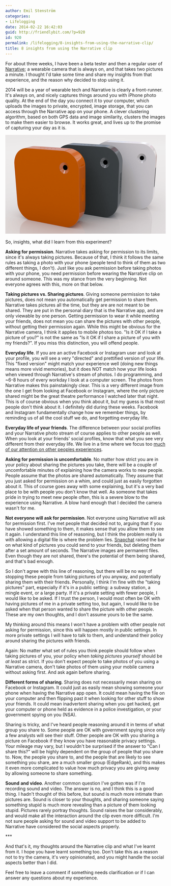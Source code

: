 ```yaml
---
author: Emil Stenström
categories:
- Lifelogging
date: 2014-02-22 16:42:03
guid: http://friendlybit.com/?p=920
id: 920
permalink: /lifelogging/8-insights-from-using-the-narrative-clip/
title: 8 insights from using the Narrative clip
---
```


For about three weeks, I have been a beta tester and then a regular user of [Narrative](http://getnarrative.com/); a wearable camera that is always on, and that takes two pictures a minute. I thought I'd take some time and share my insights from that experience, and the reason why decided to stop using it.

2014 will be a year of wearable tech and Narrative is clearly a front-runner. It's always on, and nicely captures things around you with iPhone photo quality. At the end of the day you connect it to your computer, which uploads the images to private, encrypted, image storage, that you can access through the Narrative app on your phone. A clever clustering algorithm, based on both GPS data and image similarity, clusters the images to make them easier to browse. It works great, and lives up to the promise of capturing your day as it is.

<img class="aligncenter size-full wp-image-922" src="/files/post-media/narrative-medium.png" alt="narrative-medium" width="539" height="310">

So, insights, what did I learn from this experiment?

**Asking for permission**. Narrative takes asking for permission to its limits, since it's always taking pictures. Because of that, I think it follows the same rules as taking a photo with your phone (people tend to think of them as two different things, I don't). Just like you ask permission before taking photos with your phone, you need permission before wearing the Narrative clip on around someone. This was my stance from the very beginning. Not everyone agrees with this, more on that below.

**Taking pictures vs. Sharing pictures**. Giving someone permission to take pictures, does not mean you automatically get permission to share them. Narrative takes pictures all the time, but they are are not meant to be shared. They are put in the personal diary that is the Narrative app, and are only viewable by one person. Getting permission to wear it while meeting your friends, does not mean you can share the pictures with other people, without getting their permission again. While this might be obvious for the Narrative camera, I think it applies to mobile photos too. "Is it OK if I take a picture of you?" is not the same as "Is it OK if I share a picture of you with my friends?". If you miss this distinction, you will offend people.

**Everyday life**. If you are an active Facebook or Instagram user and look at your profile, you will see a very "directed" and prettified version of your life. This "fixed version" might match your experience well (doing new things means more vivid memories), but it does NOT match how your life looks when viewed through Narrative's stream of photos. I do programming, and ~6-8 hours of every workday I look at a computer screen. The photos from Narrative makes this painstakingly clear. This is a very different image from the one I get from looking at Facebook or Instagram, where the only picture shared might be the great theatre performance I watched later that night. This is of course obvious when you think about it, but my guess is that most people don't think about it. I definitely did during these weeks. Facebook and Instagram fundamentally change how we remember things, by reminding us of all the cool stuff we do, and forgetting everyday life.

**Everyday life of your friends**. The difference between your social profiles and your Narrative photo stream of course applies to other people as well. When you look at your friends' social profiles, know that what you see very different from their everyday life. We live in a time where we focus too [much of our attention on other peoples experiences](http://waitbutwhy.com/2013/09/why-generation-y-yuppies-are-unhappy.html).

**Asking for permission is uncomfortable**. No matter how strict you are in your policy about sharing the pictures you take, there will be a couple of uncomfortable minutes of explaining how the camera works to new people. People assume that the photos are shared automatically. They assume that you just asked for permission on a whim, and could just as easily forgotten about it. This of course goes away with some explaining, but it's a very bad place to be with people you don't know that well. As someone that takes pride in trying to meet new people often, this is a severe blow to the experience using Narrative. A blow hard enough that I decided the camera wasn't for me.

**Not everyone will ask for permission**. Not everyone using Narrative will ask for permission first. I've met people that decided not to, arguing that if you have showed something to them, it makes sense that you allow them to see it again. I understand this line of reasoning, but I think the problem really is with allowing a digital file is where the problem lies. [Snapchat](http://www.snapchat.com/) raised the bar on what kind of pictures you could send to your friends, but deleting them after a set amount of seconds. The Narrative images are permanent files. Even though they are not shared, there's the potential of them being shared, and that's bad enough.

So I don't agree with this line of reasoning, but there will be no way of stopping these people from taking pictures of you anyway, and potentially sharing them with their friends. Personally, I think I'm fine with the "taking pictures" part, especially if it's in a public setting: a subway station, a mingle event, or a large party. If it's a private setting with fewer people, I would like to be asked. If I trust the person, I would most often be OK with having pictures of me in a private setting too, but again, I would like to be asked when that person wanted to share the picture with other people. These are my own thoughts, and I don't assume yours to be the same.

My thinking around this means I won't have a problem with other people not asking for permission, since this will happen mostly in public settings. In more private settings I will have to talk to them, and understand their policy around sharing the pictures with friends.

Again: No matter what set of rules you think people should follow when taking pictures of you, your policy when _taking pictures yourself_ should be _at least_ as strict. If you don't expect people to take photos of you using a Narrative camera, don't take photos of them using your mobile camera without asking first. And ask again before sharing.

**Different forms of sharing**. Sharing does not necessarily mean sharing on Facebook or Instagram. It could just as easily mean showing someone your phone when having the Narrative app open. It could mean having the file on your computer and then flipping past it when looking for other stuff to show your friends. It could mean inadvertent sharing when you get hacked, get your computer or phone held as evidence in a police investigation, or your government spying on you (NSA).

Sharing is tricky, and I've heard people reasoning around it in terms of what group you share to. Some people are OK with government spying since only a few analysts will see their stuff. Other people are OK with you sharing a picture on Facebook if they know you have reasonable privacy settings. Your mileage may vary, but I wouldn't be surprised if the answer to "Can I share this?" will be highly dependent on the group of people that you share to. Now, the people you share to, and the people that are likely to see something you share, are a much smaller group (EdgeRank), and this makes it even more complicated to value how much privacy you are giving away by allowing someone to share something.

**Sound** **and video**. Another common question I've gotten was if I'm recording sound and video. The answer is no, and I think this is a good thing. I hadn't thought of this before, but sound is much more intimate than pictures are. Sound is closer to your thoughts, and sharing someone saying something stupid is much more revealing than a picture of them looking stupid. Pictures rarely portray thoughts. Sound raises the bar considerably, and would make all the interaction around the clip even more difficult. I'm not sure people asking for sound and video support to be added to Narrative have considered the social aspects properly.

\***

And that's it, my thoughts around the Narrative clip and what I've learnt from it. I hope you have learnt something too. Don't take this as a reason not to try the camera, it's very opinionated, and you might handle the social aspects better than I did.

Feel free to leave a comment if something needs clarification or if I can answer any questions about my experience.
